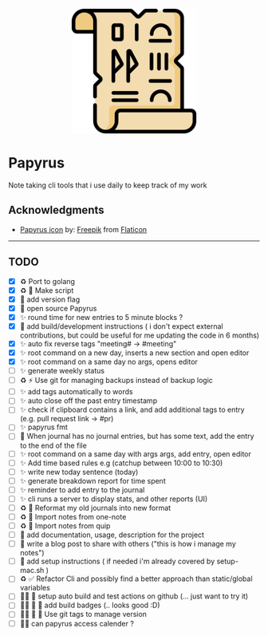 
<p align="center">
  <img width="250" src="papyrus.png">
</p>

# Papyrus

Note taking cli tools that i use daily to keep track of my work

## Acknowledgments

* [Papyrus icon](https://www.flaticon.com/free-icon/papyrus_3068712) by: [Freepik](https://www.freepik.com) from [Flaticon](https://www.flaticon.com/)

---

## TODO

* [x] ♻️ Port to golang
* [x] ♻️ 🚀 Make script
* [x] 🎨 add version flag
* [x] 🎉 open source Papyrus
* [x] ✨ round time for new entries to 5 minute blocks ?
* [x] 📒 add build/development instructions ( i don't expect external contributions, but could be useful for me updating the code in 6 months)
* [x] ✨ auto fix reverse tags "meeting# -> #meeting"
* [x] ✨ root command on a new day, inserts a new section and open editor
* [x] ✨ root command on a same day no args, opens editor
* [ ] ✨ generate weekly status
* [ ] ♻️ ⚡️ Use git for managing backups instead of backup logic
* [ ] ✨ add tags automatically to words
* [ ] ✨ auto close off the past entry timestamp
* [ ] ✨ check if clipboard contains a link, and add additional tags to entry (e.g. pull request link -> #pr)
* [ ] ✨ papyrus fmt
* [ ] 🐛 When journal has no journal entries, but has some text, add the entry to the end of the file
* [ ] ✨ root command on a same day with args args, add entry, open editor
* [ ] ✨ Add time based rules e.g (catchup between 10:00 to 10:30)
* [ ] ✨ write new today sentence (today)
* [ ] ✨ generate breakdown report for time spent
* [ ] ✨ reminder to add entry to the journal
* [ ] ✨ cli runs a server to display stats, and other reports (UI)
* [ ] ♻️ 🎨 Reformat my old journals into new format
* [ ] ♻️ 🎨 Import notes from one-note
* [ ] ♻️ 🎨 Import notes from quip
* [ ] 📒 add documentation, usage, description for the project
* [ ] 📒 write a blog post to share with others ("this is how i manage my notes")
* [ ] 📒 add setup instructions ( if needed i'm already covered by setup-mac.sh )
* [ ] ♻️ ✅ Refactor Cli and possibly find a better approach than static/global variables
* [ ] 🤷‍♀️ 🚀 setup auto build and test actions on github (... just want to try it)
* [ ] 🤷‍♀️ 🚀 🎨 add build badges (.. looks good :D)
* [ ] 🤷‍♀️ 🚀 🎨 Use git tags to manage version
* [ ] 🤷‍♀️ can papyrus access calender ?
